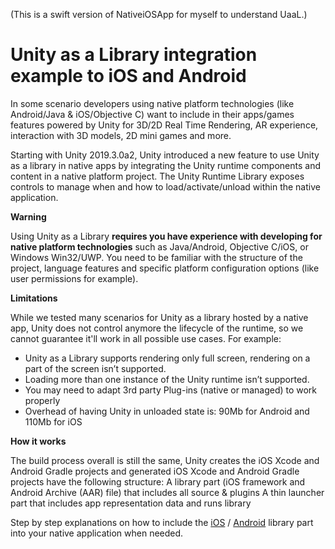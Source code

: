 (This is a swift version of NativeiOSApp for myself to understand UaaL.)

# Unity as a Library integration example to iOS and Android #

In some scenario developers using native platform technologies (like Android/Java & iOS/Objective C) want to include in their apps/games features powered by Unity for 3D/2D Real Time Rendering, AR experience, interaction with 3D models, 2D mini games and more.

Starting with Unity 2019.3.0a2, Unity  introduced a new feature to use Unity as a library in native apps by integrating the Unity runtime components and content in a native platform project. The Unity Runtime Library exposes controls to manage when and how to load/activate/unload within the native application.

**Warning**

Using Unity as a Library **requires you have experience with developing for native platform technologies** such as Java/Android, Objective C/iOS, or Windows Win32/UWP. You need to be familiar with the structure of the project, language features and specific platform configuration options (like user permissions for example).


**Limitations**

While we tested many scenarios for Unity as a library hosted by a native app, Unity does not control anymore the lifecycle of the runtime, so we cannot guarantee it'll work in all possible use cases. 
For example:
- Unity as a Library supports rendering only full screen, rendering on a part of the screen isn’t supported.
- Loading more than one instance of the Unity runtime isn’t supported.
- You may need to adapt 3rd party Plug-ins (native or managed) to work properly  
- Overhead of having Unity in unloaded state is: 90Mb for Android and 110Mb for iOS

**How it works**

The build process overall is still the same, Unity creates the iOS Xcode and Android Gradle projects and generated iOS Xcode and Android Gradle projects have the following structure:
 A library part (iOS framework and Android Archive (AAR) file) that includes all source & plugins 
 A thin launcher part that includes app representation data and runs library

Step by step explanations on how to include the [iOS](docs/ios.md) / [Android](docs/android.md) library part into your native application when needed.

